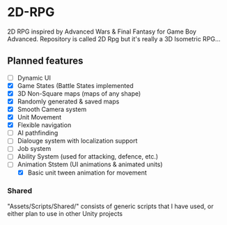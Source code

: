 # 2D-RPG

2D RPG inspired by Advanced Wars &amp; Final Fantasy for Game Boy Advanced. Repository is called 2D Rpg but it's really a 3D Isometric RPG...

## Planned features

  - [ ] Dynamic UI
  - [x] Game States (Battle States implemented
  - [x] 3D Non-Square maps (maps of any shape)
  - [x] Randomly generated & saved maps
  - [x] Smooth Camera system
  - [x] Unit Movement
  - [x] Flexible navigation
  - [ ] AI pathfinding
  - [ ] Dialouge system with localization support
  - [ ] Job system
  - [ ] Ability System (used for attacking, defence, etc.)
  - [ ] Animation Ststem (UI animations & animated units)
      - [x] Basic unit tween animation for movement

### Shared
   "Assets/Scripts/Shared/" consists of generic scripts that I have used, or either plan to use in other Unity projects

